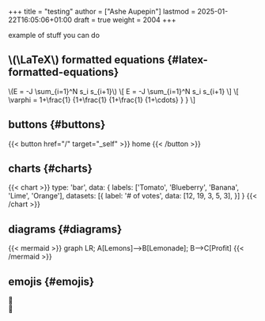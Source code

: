 +++
title = "testing"
author = ["Ashe Aupepin"]
lastmod = 2025-01-22T16:05:06+01:00
draft = true
weight = 2004
+++

example of stuff you can do

<!--more-->


## \\(\LaTeX\\) formatted equations {#latex-formatted-equations}

\\(E = -J \sum\_{i=1}^N s\_i s\_{i+1}\\)
\\[
E = -J \sum\_{i=1}^N s\_i s\_{i+1}
\\]
\\[
 \varphi = 1+\frac{1} {1+\frac{1} {1+\frac{1} {1+\cdots} } }
\\]


## buttons {#buttons}

{{< button href="/" target="_self" >}}
home
{{< /button >}}


## charts {#charts}

{{< chart >}}
type: 'bar',
data: {
  labels: ['Tomato', 'Blueberry', 'Banana', 'Lime', 'Orange'],
  datasets: [{
    label: '# of votes',
    data: [12, 19, 3, 5, 3],
  }]
}
{{< /chart >}}


## diagrams {#diagrams}

{{< mermaid >}}
graph LR;
A[Lemons]--&gt;B[Lemonade];
B--&gt;C[Profit]
{{< /mermaid >}}


## emojis {#emojis}

🙉<br />
🪿
